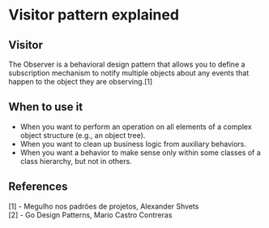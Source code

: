 # Visitor pattern explained

## Visitor
The Observer is a behavioral design pattern that allows you to define a subscription mechanism to notify multiple objects about any events that happen to the object they are observing.[1]

## When to use it
* When you want to perform an operation on all elements of a complex object structure (e.g., an object tree).
* When you want to clean up business logic from auxiliary behaviors.
* When you want a behavior to make sense only within some classes of a class hierarchy, but not in others.

## References
[1] - Megulho nos padrões de projetos, Alexander Shvets  
[2] - Go Design Patterns, Mario Castro Contreras